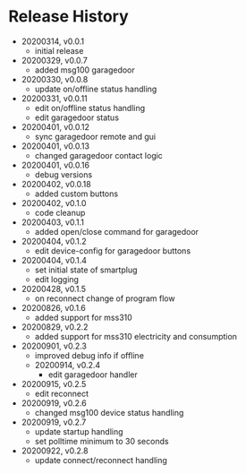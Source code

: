 # Release History

* 20200314, v0.0.1
	* initial release
* 20200329, v0.0.7
	* added msg100 garagedoor
* 20200330, v0.0.8
	* update on/offline status handling
* 20200331, v0.0.11
	* edit on/offline status handling
	* edit garagedoor status
* 20200401, v0.0.12
	* sync garagedoor remote and gui
* 20200401, v0.0.13
	* changed garagedoor contact logic
* 20200401, v0.0.16
	* debug versions
* 20200402, v0.0.18
	* added custom buttons
* 20200402, v0.1.0
	* code cleanup
* 20200403, v0.1.1
	* added open/close command for garagedoor
* 20200404, v0.1.2
	* edit device-config for garagedoor buttons
* 20200404, v0.1.4
	* set initial state of smartplug
	* edit logging
* 20200428, v0.1.5
	* on reconnect change of program flow
* 20200826, v0.1.6
	* added support for mss310
* 20200829, v0.2.2
	* added support for mss310 electricity and consumption
* 20200901, v0.2.3
	* improved debug info if offline
	* 20200914, v0.2.4
		* edit garagedoor handler
* 20200915, v0.2.5
	* edit reconnect
* 20200919, v0.2.6
	* changed msg100 device status handling
* 20200919, v0.2.7
	* update startup handling
	* set polltime minimum to 30 seconds
* 20200922, v0.2.8
	* update connect/reconnect handling
